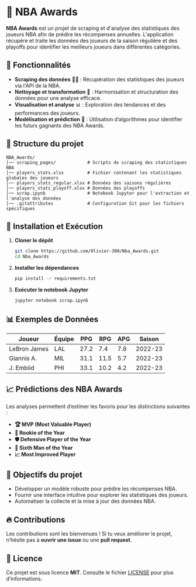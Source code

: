 # 🏀 NBA Awards

**NBA Awards** est un projet de scraping et d'analyse des statistiques des joueurs NBA afin de prédire les récompenses annuelles. L'application récupère et traite les données des joueurs de la saison régulière et des playoffs pour identifier les meilleurs joueurs dans différentes catégories.

## 📌 Fonctionnalités

- **Scraping des données** 🕵️‍♂️ : Récupération des statistiques des joueurs via l'API de la NBA.
- **Nettoyage et transformation** 🔄 : Harmonisation et structuration des données pour une analyse efficace.
- **Visualisation et analyse** 📊 : Exploration des tendances et des performances des joueurs.
- **Modélisation et prédiction** 🤖 : Utilisation d’algorithmes pour identifier les futurs gagnants des NBA Awards.

## 📂 Structure du projet

```plaintext
NBA_Awards/
│── scraping_pages/            # Scripts de scraping des statistiques NBA
│── players_stats.xlsx         # Fichier contenant les statistiques globales des joueurs
│── players_stats_regular.xlsx # Données des saisons régulières
│── players_stats_playoff.xlsx # Données des playoffs
│── scrap.ipynb                # Notebook Jupyter pour l'extraction et l'analyse des données
│── .gitattributes             # Configuration Git pour les fichiers spécifiques
```

## 🚀 Installation et Exécution

1. **Cloner le dépôt**
   ```bash
   git clone https://github.com/Olivier-300/Nba_Awards.git
   cd Nba_Awards
   ```

2. **Installer les dépendances**
   ```bash
   pip install -r requirements.txt
   ```

3. **Exécuter le notebook Jupyter**
   ```bash
   jupyter notebook scrap.ipynb
   ```

## 📊 Exemples de Données

| Joueur        | Équipe | PPG  | RPG  | APG  | Saison |
|--------------|-------|------|------|------|--------|
| LeBron James | LAL   | 27.2 | 7.4  | 7.8  | 2022-23 |
| Giannis A.   | MIL   | 31.1 | 11.5 | 5.7  | 2022-23 |
| J. Embiid    | PHI   | 33.1 | 10.2 | 4.2  | 2022-23 |

## 📈 Prédictions des NBA Awards

Les analyses permettent d’estimer les favoris pour les distinctions suivantes :
- **🏆 MVP (Most Valuable Player)**
- **🏀 Rookie of the Year**
- **🛡️ Defensive Player of the Year**
- **🌟 Sixth Man of the Year**
- **📈 Most Improved Player**

## 🎯 Objectifs du projet

- Développer un modèle robuste pour prédire les récompenses NBA.
- Fournir une interface intuitive pour explorer les statistiques des joueurs.
- Automatiser la collecte et la mise à jour des données NBA.

## 🔥 Contributions

Les contributions sont les bienvenues ! Si tu veux améliorer le projet, n’hésite pas à **ouvrir une issue** ou une **pull request**.

## 📜 Licence

Ce projet est sous licence **MIT**. Consulte le fichier [LICENSE](LICENSE) pour plus d’informations.
